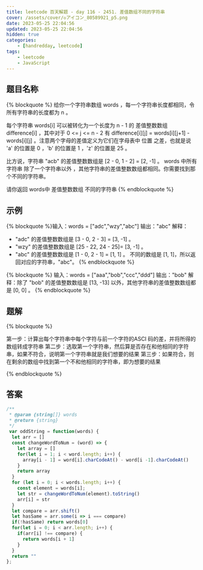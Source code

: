 ```yaml
---
title: leetcode 百天解题 - day 116 - 2451. 差值数组不同的字符串
cover: /assets/cover/◇アイコン_80589921_p5.png
date: 2023-05-25 22:04:56
updated: 2023-05-25 22:04:56
hidden: true
categories:
    - [handredday, leetcode]
tags:
    - leetcode
    - JavaScript
---
```



## 题目名称

{% blockquote %}
给你一个字符串数组 words ，每一个字符串长度都相同，令所有字符串的长度都为 n 。

每个字符串 words[i] 可以被转化为一个长度为 n - 1 的 差值整数数组 difference[i] ，其中对于 0 <= j <= n - 2 有 difference[i][j] = words[i][j+1] - words[i][j] 。注意两个字母的差值定义为它们在字母表中 位置 之差，也就是说 'a' 的位置是 0 ，'b' 的位置是 1 ，'z' 的位置是 25 。

比方说，字符串 "acb" 的差值整数数组是 [2 - 0, 1 - 2] = [2, -1] 。
words 中所有字符串 除了一个字符串以外 ，其他字符串的差值整数数组都相同。你需要找到那个不同的字符串。

请你返回 words中 差值整数数组 不同的字符串
{% endblockquote %}

## 示例

{% blockquote %}输入：words = ["adc","wzy","abc"]
输出："abc"
解释：
- "adc" 的差值整数数组是 [3 - 0, 2 - 3] = [3, -1] 。
- "wzy" 的差值整数数组是 [25 - 22, 24 - 25]= [3, -1] 。
- "abc" 的差值整数数组是 [1 - 0, 2 - 1] = [1, 1] 。
不同的数组是 [1, 1]，所以返回对应的字符串，"abc"。
{% endblockquote %}

{% blockquote %}
输入：words = ["aaa","bob","ccc","ddd"]
输出："bob"
解释：除了 "bob" 的差值整数数组是 [13, -13] 以外，其他字符串的差值整数数组都是 [0, 0] 。
{% endblockquote %}


## 题解


{% blockquote %}

第一步：计算出每个字符串中每个字符与前一个字符的ASCI 码的差，并将所得的数组转成字符串
第二步：选取第一个字符串，然后算是否存在和他相同的字符串，如果不符合，说明第一个字符串就是我们想要的结果
第三步：如果符合，则在剩余的数组中找到第一个不和他相同的字符串，即为想要的结果

{% endblockquote %}

## 答案

~~~js
/**
 * @param {string[]} words
 * @return {string}
 */
 var oddString = function(words) {
  let arr = []
  const changeWordToNum = (word) => {
    let array = []
    for(let i = 1; i < word.length; i++) {
      array[i - 1] = word[i].charCodeAt() - word[i -1].charCodeAt()
    }
    return array
  }
  for (let i = 0; i < words.length; i++) {
    const element = words[i];
    let str = changeWordToNum(element).toString()
    arr[i] = str
  }
  let compare = arr.shift()
  let hasSame = arr.some(i => i === compare)
  if(!hasSame) return words[0]
  for(let i = 0; i < arr.length; i++) {
    if(arr[i] !== compare) {
      return words[i + 1]
    }
  }
  return ""
};
~~~